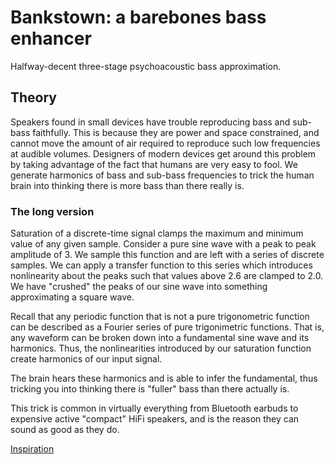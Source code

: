 # Bankstown: a barebones bass enhancer

Halfway-decent three-stage psychoacoustic bass approximation.

## Theory
Speakers found in small devices have trouble reproducing bass
and sub-bass faithfully. This is because they are power and space
constrained, and cannot move the amount of air required to reproduce
such low frequencies at audible volumes. Designers of modern devices
get around this problem by taking advantage of the fact that humans
are very easy to fool. We generate harmonics of bass and sub-bass
frequencies to trick the human brain into thinking there is more
bass than there really is.

### The long version
Saturation of a discrete-time signal clamps the maximum and minimum
value of any given sample. Consider a pure sine wave with a peak to peak
amplitude of 3. We sample this function and are left with a series of
discrete samples. We can apply a transfer function to this series
which introduces nonlinearity about the peaks such that values above
2.6 are clamped to 2.0. We have "crushed" the peaks of our sine
wave into something approximating a square wave.

Recall that any periodic function that is not a pure trigonometric
function can be described as a Fourier series of pure trigonimetric
functions. That is, any waveform can be broken down into a fundamental
sine wave and its harmonics. Thus, the nonlinearities introduced by
our saturation function create harmonics of our input signal.

The brain hears these harmonics and is able to infer the fundamental, thus
tricking you into thinking there is "fuller" bass than there actually is.

This trick is common in virtually everything from Bluetooth earbuds to
expensive active "compact" HiFi speakers, and is the reason they can sound
as good as they do.

[Inspiration](https://www.youtube.com/watch?v=F-hA0B9fr08)
